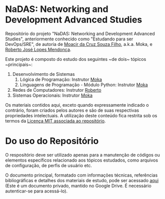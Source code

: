 # NaDAS: Networking and Development Advanced Studies

Repositório do projeto "NaDAS: Networking and Development Advanced Studies", anteriormente conhecido como "Estudando para ser DevOps/SRE", de autoria de [Moacir da Cruz Souza Filho](https://github.com/moacirsouza), a.k.a. Moka, e [Roberto José Lopes Mendonça](https://github.com/robertolopesmendonca).

Este projeto é composto do estudo dos seguintes ~de dois~ tópicos ~principais~:

1. Desenvolvimento de Sistemas
   1. Lógica de Programação: Instrutor [Moka](https://github.com/moacirsouza)
   2. Linguagens de Programação - Módulo Python: Instrutor [Moka](https://github.com/moacirsouza)
2. Redes de Computadores: Instrutor [Roberto](https://github.com/robertolopesmendonca)
3. Sistemas Operacionais: Instrutor [Moka](https://github.com/moacirsouza)

Os materiais contidos aqui, exceto quando expressamente indicado o contrário, foram criados pelos autores e são de suas respectivas propriedades intelectuais. A utilização deste conteúdo fica restrita sob os termos da [Licença MIT associada ao repositório](https://github.com/moacirsouza/nadas/blob/master/LICENSE).

# Do uso do Repositório

O respositório deve ser utilizado apenas para a manutenção de códigos ou elementos específicos relacionado aos tópicos estudados, como arquivos de configuração, de perfis de usuário etc.

O documento principal, formatado com informações técnicas, referências bibliográficas e detalhes dos materiais de estudo, pode ser acessado [aqui](https://docs.google.com/document/d/1xYa8GyP1_gE6QiAzuJkoPgP3zywaXRNtfOKLpRqNK94/edit?usp=sharing) (Este é um documento privado, mantido no Google Drive. É necessário autenticar-se para acessá-lo).
